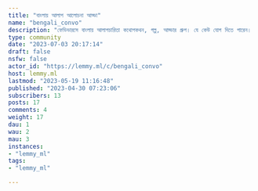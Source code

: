 ```yaml
---
title: "বাংলায় আলাপ আলোচনা আড্ডা" 
name: "bengali_convo"
description: "ফেডিভারসে বাংলায় আলাপচারিতা কথোপকথন, গল্প, আড্ডার গ্রুপ। যে কেউ যোগ দিতে পারেন। "
type: community
date: "2023-07-03 20:17:14"
draft: false
nsfw: false
actor_id: "https://lemmy.ml/c/bengali_convo"
host: lemmy.ml
lastmod: "2023-05-19 11:16:48"
published: "2023-04-30 07:23:06"
subscribers: 13
posts: 17
comments: 4
weight: 17
dau: 1
wau: 2
mau: 3
instances:
- "lemmy_ml"
tags: 
- "lemmy_ml"

---
```

